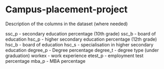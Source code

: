 # Campus-placement-project
Description of the columns in the dataset (where needed)

ssc_p - secondary education percentage (10th grade)
ssc_b - board of education
hsc_p - higher secondary education percentage (12th grade)
hsc_b - board of education
hsc_s - specialisation in higher secondary education
degree_p - Degree percentage
degree_t - degree type (under graduation)
workex - work experience
etest_p - employment test percentage
mba_p - MBA percentage
